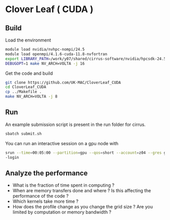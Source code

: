 # Clover Leaf ( CUDA )

## Build
Load the environment 

```bash
module load nvidia/nvhpc-nompi/24.5
module load openmpi/4.1.6-cuda-11.8-nvfortran
export LIBRARY_PATH=/work/y07/shared/cirrus-software/nvidia/hpcsdk-24.5/Linux_x86_64/24.5/cuda/12.4/targets/x86_64-linux/lib/:$LIBRARY_PATH
DEBUGOPT=1 make NV_ARCH=VOLTA -j 16
```

Get the code and build
```bash
git clone https://github.com/UK-MAC/CloverLeaf_CUDA
cd CloverLeaf_CUDA
cp ../Makefile .
make NV_ARCH=VOLTA -j 8
```

## Run
An example submission script is present in the run folder for cirrus.

```bash
sbatch submit.sh
```

You can run an interactive session on a gpu node with
```bash
srun --time=00:05:00 --partition=gpu --qos=short --account=z04 --gres gpu:1 --pty /usr/bin/bash -
-login
```


## Analyze the performance

-   What  is the fraction of time spent in computing ?
- When are memory transfers done and where ? Is this affecting the performance of the code ?
- Which kernels take more time ? 
- How does the profile change as you change the grid size ? Are you limited by computation or memory bandwidth ?